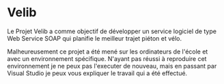 # Velib

Le Projet Velib a comme objectif de développer un service logiciel de type Web Service SOAP qui planifie le meilleur trajet piéton et vélo.

Malheureusement ce projet a été mené sur les ordinateurs de l'école et avec un environnement spécifique.
N'ayant pas réussi à reproduire cet environnement je ne peux pas l'executer de nouveau, mais en passant par 
Visual Studio je peux vous expliquer le travail qui a été effectué.

